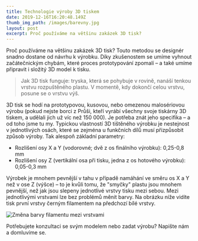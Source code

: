 ```yaml
---
title: Technologie výroby 3D tiskem
date: 2019-12-16T16:20:48.149Z
thumb_img_path: /images/barevny.jpg
layout: post
excerpt: Proč používáme na většinu zakázek 3D tisk?
---
```

Proč používáme na většinu zakázek 3D tisk? Touto metodou se designér snadno dostane od návrhu k výrobku. Díky zkušenostem se umíme vyhnout začátečnickým chybám, které proces prototypování zpomalí – a také umíme připravit i složitý 3D model k tisku.

> Jak 3D tisk funguje: tryska, která se pohybuje v rovině, nanáší tenkou vrstvu rozpuštěného plastu. V momentě, kdy dokončí celou vrstvu, posune se o vrstvu výš.

3D tisk se hodí na prototypovou, kusovou, nebo omezenou malosériovou výrobu (pokud nejste borci z Průši, kteří vyrábí všechny svoje tiskárny 3D tiskem, a udělali jich už víc než 150 000). Je potřeba znát jeho specifika – a od toho jsme tu my. Typickou vlastností 3D tištěného výrobku je nestejnost v jednotlivých osách, které se zejména u funkčních dílů musí přizpůsobit způsob výroby. Tak alespoň základní parametry:

* Rozlišení osy X a Y (vodorovné; dvě z os finálního výrobku): 0,25-0,8 mm
* Rozlišení osy Z (vertikální osa při tisku, jedna z os hotového výrobku): 0,05-0,3 mm

Výrobek je mnohem pevnější v tahu v případě namáhání ve směru os X a Y než v ose Z (výšce) – to je kvůli tomu, že "smyčky" plastu jsou mnohem pevnější, než jak jsou slepeny jednotlivé vrstvy tisku mezi sebou. Mezi jednotlivými vrstvami lze bez problémů měnit barvy. Na obrázku níže vidíte tisk první vrstvy černým filamentem na předchozí bílé vrstvy.

![Změna barvy filamentu mezi vrstvami](/images/materialy_vrstvy.jpg "Změna barvy filamentu mezi vrstvami")

Potřebujete konzultaci se svým modelem nebo zadat výrobu? Napište nám a domluvíme se.
